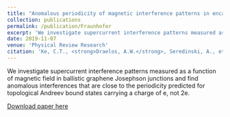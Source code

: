 ```yaml
---
title: "Anomalous periodicity of magnetic interference patterns in encapsulated graphene Josephson junctions"
collection: publications
permalink: /publication/Fraunhofer
excerpt: 'We investigate supercurrent interference patterns measured as a function of magnetic field in ballistic graphene Josephson junctions and find anomalous interferences that are close to the periodicity predicted for topological Andreev bound states carrying a charge of e, not 2e.'
date: 2019-11-07
venue: 'Physical Review Research'
citation: 'Ke, C.T., <strong>Draelos, A.W.</strong>, Seredinski, A., et. al. (2019). "Anomalous periodicity of magnetic interference patterns in encapsulated graphene Josephson junctions." Phys. Rev. Research 1(3), p. 033084.'
---
```

We investigate supercurrent interference patterns measured as a function of magnetic field in ballistic graphene Josephson junctions and find anomalous interferences that are close to the periodicity predicted for topological Andreev bound states carrying a charge of e, not 2e.

[Download paper here](https://journals.aps.org/prresearch/abstract/10.1103/PhysRevResearch.1.033084)
